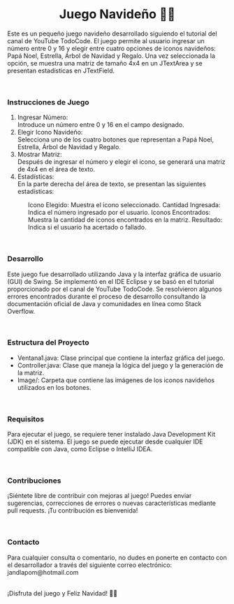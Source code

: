 <h1 align= "center">Juego Navideño 🎅🎄</h1>
<p>
Este es un pequeño juego navideño desarrollado siguiendo el tutorial del canal de YouTube TodoCode. El juego permite al usuario ingresar un número entre 0 y 16 y elegir entre cuatro opciones de iconos navideños: Papá Noel, Estrella, Árbol de Navidad y Regalo. Una vez seleccionada la opción, se muestra una matriz de tamaño 4x4 en un JTextArea y se presentan estadísticas en JTextField.</p>
<br>
<h3 align="left">Instrucciones de Juego</h3>
<ol>
  <li strong>Ingresar Número: </li>Introduce un número entre 0 y 16 en el campo designado.
  <li strong>Elegir Icono Navideño: </li>Selecciona uno de los cuatro botones que representan a Papá Noel, Estrella, Árbol de Navidad y Regalo.
  <li strong>Mostrar Matriz: </li>Después de ingresar el número y elegir el icono, se generará una matriz de 4x4 en el área de texto.
  <li strong>Estadísticas: </li>En la parte derecha del área de texto, se presentan las siguientes estadísticas:
  <ul>  
    <l1>Icono Elegido:</l1> Muestra el icono seleccionado.
    <l1>Cantidad Ingresada:</l1> Indica el número ingresado por el usuario.
    <l1>Iconos Encontrados:</l1> Muestra la cantidad de iconos encontrados en la matriz.
    <l1>Resultado:</l1> Indica si el usuario ha acertado o fallado.
    </ul>
</ol>
<br>
<h3 align="left">Desarrollo</h3>
<p>Este juego fue desarrollado utilizando Java y la interfaz gráfica de usuario (GUI) de Swing. Se implementó en el IDE Eclipse y se basó en el tutorial proporcionado por el canal de YouTube TodoCode. Se resolvieron algunos errores encontrados durante el proceso de desarrollo consultando la documentación oficial de Java y comunidades en línea como Stack Overflow.</p>
<br>
<h3 align="left">Estructura del Proyecto</h3>
<ul>
  <li>Ventana1.java: Clase principal que contiene la interfaz gráfica del juego.</li>
  <li>Controller.java: Clase que maneja la lógica del juego y la generación de la matriz.</li>
  <li>Image/: Carpeta que contiene las imágenes de los iconos navideños utilizados en los botones.</li>
</ul>
<br>
<h3 align="left">Requisitos</h3>
<p>Para ejecutar el juego, se requiere tener instalado Java Development Kit (JDK) en el sistema. El juego se puede ejecutar desde cualquier IDE compatible con Java, como Eclipse o IntelliJ IDEA.</p>
<br>
<h3 align="left">Contribuciones</h3>
<p>¡Siéntete libre de contribuir con mejoras al juego! Puedes enviar sugerencias, correcciones de errores o nuevas características mediante pull requests. ¡Tu contribución es bienvenida!</p>
<br>
<h3 align="left">Contacto</h3>
<p>Para cualquier consulta o comentario, no dudes en ponerte en contacto con el desarrollador a través del siguiente correo electrónico: jandlapom@hotmail.com</p>
<br>
¡Disfruta del juego y Feliz Navidad! 🎄🎅

